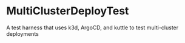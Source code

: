 # MultiClusterDeployTest
A test harness that uses k3d, ArgoCD, and kuttle to test multi-cluster deployments
